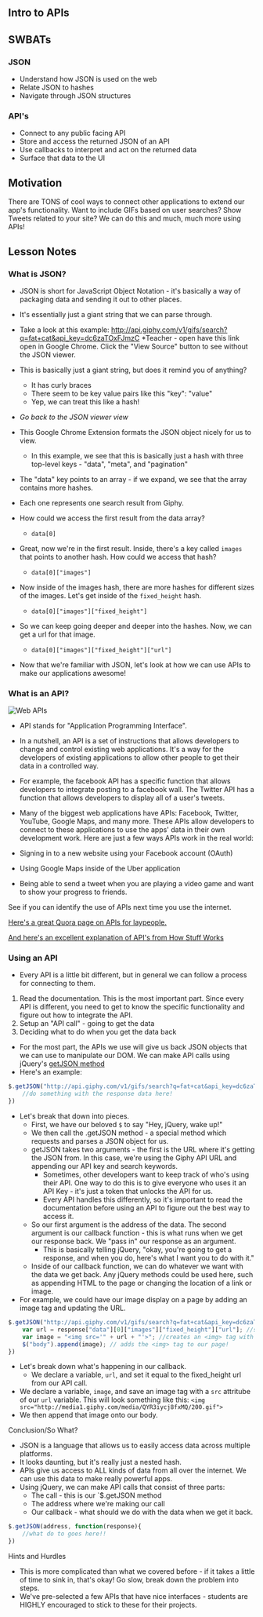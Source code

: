 ## Intro to APIs

## SWBATs

### JSON

+ Understand how JSON is used on the web
+ Relate JSON to hashes
+ Navigate through JSON structures

### API's

+ Connect to any public facing API
+ Store and access the returned JSON of an API
+ Use callbacks to interpret and act on the returned data 
+ Surface that data to the UI

## Motivation

There are TONS of cool ways to connect other applications to extend our app's functionality. Want to include GIFs based on user searches? Show Tweets related to your site? We can do this and much, much more using APIs!

## Lesson Notes

### What is JSON? 

+ JSON is short for JavaScript Object Notation - it's basically a way of packaging data and sending it out to other places. 
+ It's essentially just a giant string that we can parse through. 
+ Take a look at this example: http://api.giphy.com/v1/gifs/search?q=fat+cat&api_key=dc6zaTOxFJmzC *Teacher - open have this link open in Google Chrome. Click the "View Source" button to see without the JSON viewer. 
+ This is basically just a giant string, but does it remind you of anything? 
	+ It has curly braces
	+ There seem to be key value pairs like this "key": "value" 
	+ Yep, we can treat this like a hash!
+ *Go back to the JSON viewer view* 
+ This Google Chrome Extension formats the JSON object nicely for us to view. 
	+ In this example, we see that this is basically just a hash with three top-level keys - "data", "meta", and "pagination"
+ The "data" key points to an array - if we expand, we see that the array contains more hashes. 
+ Each one represents one search result from Giphy.
+ How could we access the first result from the data array?
	+ `data[0]`
+ Great, now we're in the first result. Inside, there's a key called `images` that points to another hash. How could we access that hash?
	+ `data[0]["images"]`
+ Now inside of the images hash, there are more hashes for different sizes of the images. Let's get inside of the `fixed_height` hash. 
	+ `data[0]["images"]["fixed_height"]`
+ So we can keep going deeper and deeper into the hashes. Now, we can get a url for that image. 
	+ `data[0]["images"]["fixed_height"]["url"]`

+ Now that we're familiar with JSON, let's look at how we can use APIs to make our applications awesome! 

### What is an API?

![Web APIs](http://www.apiacademy.co/sites/default/files/Web-APIs-v5_0.png)
+ API stands for "Application Programming Interface". 
+ In a nutshell, an API is a set of instructions that allows developers to change and control existing web applications. It's a way for the developers of existing applications to allow other people to get their data in a controlled way. 
+ For example, the facebook API has a specific function that allows developers to integrate posting to a facebook wall. The Twitter API has a function that allows developers to display all of a user's tweets.

+ Many of the biggest web applications have APIs: Facebook, Twitter, YouTube, Google Maps, and many more. These APIs allow developers to connect to these applications to use the apps' data in their own development work. Here are just a few ways APIs work in the real world:

+ Signing in to a new website using your Facebook account (OAuth)
+ Using Google Maps inside of the Uber application
+ Being able to send a tweet when you are playing a video game and want to show your progress to friends.

See if you can identify the use of APIs next time you use the internet.

[Here's a great Quora page on APIs for laypeople.](http://www.quora.com/In-laymans-terms-what-is-an-API-1)

[And here's an excellent explanation of API's from How Stuff Works](http://money.howstuffworks.com/business-communications/how-to-leverage-an-api-for-conferencing1.htm)

### Using an API

+ Every API is a little bit different, but in general we can follow a process for connecting to them. 

1. Read the documentation. This is the most important part. Since every API is different, you need to get to know the specific functionality and figure out how to integrate the API.
2. Setup an "API call" - going to get the data
3. Deciding what to do when you get the data back

+ For the most part, the APIs we use will give us back JSON objects that we can use to manipulate our DOM. We can make API calls using jQuery's [getJSON method](http://api.jquery.com/jquery.getjson/)
+ Here's an example: 
```js
$.getJSON("http://api.giphy.com/v1/gifs/search?q=fat+cat&api_key=dc6zaTOxFJmzC", function(response){
	//do something with the response data here!
})
```
+ Let's break that down into pieces.
	+ First, we have our beloved `$` to say "Hey, jQuery, wake up!"
	+ We then call the .getJSON method - a special method which requests and parses a JSON object for us.
	+ getJSON takes two arguments - the first is the URL where it's getting the JSON from. In this case, we're using the Giphy API URL and appending our API key and search keywords. 
		+ Sometimes, other developers want to keep track of who's using their API. One way to do this is to give everyone who uses it an API Key - it's just a token that unlocks the API for us. 
		+ Every API handles this differently, so it's important to read the documentation before using an API to figure out the best way to access it. 
	+ So our first argument is the address of the data. The second argument is our callback function - this is what runs when we get our response back. We "pass in" our response as an argument. 
		+ This is basically telling jQuery, "okay, you're going to get a response, and when you do, here's what I want you to do with it."
	+ Inside of our callback function, we can do whatever we want with the data we get back. Any jQuery methods could be used here, such as appending HTML to the page or changing the location of a link or image. 
+ For example, we could have our image display on a page by adding an image tag and updating the URL. 

```js
$.getJSON("http://api.giphy.com/v1/gifs/search?q=fat+cat&api_key=dc6zaTOxFJmzC", function(response){
	var url = response["data"][0]["images"]["fixed_height"]["url"]; //sets the URL based on our JSON response
	var image = "<img src='" + url + "'>"; //creates an <img> tag with the src set as the url
	$("body").append(image); // adds the <img> tag to our page!
})
```

+ Let's break down what's happening in our callback. 
	+ We declare a variable, `url`, and set it equal to the fixed_height url from our API call. 
+ We declare a variable, `image`, and save an image tag with a `src` attritube of our `url` variable. This will look something like this: `<img src="http://media1.giphy.com/media/QYR3iycj8fxMQ/200.gif">`
+ We then append that image onto our body. 

Conclusion/So What? 

+ JSON is a language that allows us to easily access data across multiple platforms.
+ It looks daunting, but it's really just a nested hash. 
+ APIs give us access to ALL kinds of data from all over the internet. We can use this data to make really powerful apps. 
+ Using jQuery, we can make API calls that consist of three parts: 
	+ The call - this is our `$.getJSON method
	+ The address where we're making our call
	+ Our callback - what should we do with the data when we get it back.
```js
$.getJSON(address, function(response){
	//what do to goes here!!
})
```

Hints and Hurdles
+ This is more complicated than what we covered before - if it takes a little of time to sink in, that's okay! Go slow, break down the problem into steps. 
+ We've pre-selected a few APIs that have nice interfaces - students are HIGHLY encouraged to stick to these for their projects. 



